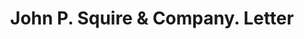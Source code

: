 ---
doi: 10.7916/D82V3T5K
date_other: '1899'
date_other_textual: '1899'
form: correspondence
genre:
- Letters (correspondence)
name:
- John P. Squire & Company
object_in_context_url: https://biggert.cul.columbia.edu/items/view/ave_biggert_00407
subject_hierarchical_geographic:
- Boston, Massachusetts, United States
subject_name:
- John P. Squire & Company
title: John P. Squire & Company. Letter
sort_title: John P. Squire & Company. Letter
call_number: ave_biggert_00407
coordinates:
- 42.35805555555556,-71.06361111111111
pid: ave_biggert_00407
identifiers: ave_biggert_00407
thumbnail: https://derivativo-2.library.columbia.edu/iiif/2/ldpd:344101/full/!256,256/0/native.jpg
permalink: "/biggert/ave_biggert_00407/"
layout: iiif-image-page
---